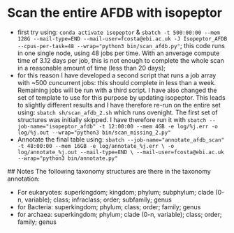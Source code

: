 # Scan the entire AFDB with isopeptor

- first try using: `conda activate isopeptor` & `sbatch -t 500:00:00 --mem 128G --mail-type=END --mail-user=fcosta@ebi.ac.uk -J Isopeptor_AFDB --cpus-per-task=48 --wrap="python3 bin/scan_afdb.py"`; this code runs in one single node, using 48 jobs per time. With an anverage compute time of 3.12 days per job, this is not enough to complete the whole scan in a reasonable amount of time (less than 20 days);
- for this reason I have developed a second script that runs a job array with ~500 cuncurrent jobs: this should complete in less than a week. Remaining jobs will be run with a third script. I have also changed the set of template to use for this purpose by updating isopeptor. This leads to slightly different results and I have therefore re-run on the entire set using: `sbatch sh/scan_afdb_2.sh` which runs ovenight. The first set of structures was initially skipped. I have therefore run it with `sbatch --job-name="isopeptor_afdb" -t 12:00:00 --mem 4GB -e log/%j.err -o log/%j.out --wrap="python3 bin/scan_missing_2.py"`
- Annotate the final table using: `sbatch --job-name="annotate_afdb_scan" -t 48:00:00 --mem 16GB -e log/annotate_%j.err \
            -o log/annotate_%j.out --mail-type=END \
            --mail-user=fcosta@ebi.ac.uk --wrap="python3 bin/annotate.py"`


## Notes
The following taxonomy structures are there in the taxonomy annotation:
- For eukaryotes: superkingdom; kingdom; phylum; subphylum; clade (0-n, variable); class; infraclass; order; subfamily; genus
- for Bacteria: superkingdom; phylum; class; order; family; genus
- for archaea: superkingdom; phylum; clade (0-n, variable); class; order; family; genus